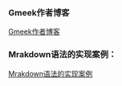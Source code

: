 ### Gmeek作者博客
[Gmeek作者博客](https://blog.meekdai.com)
### Mrakdown语法的实现案例：
[Mrakdown语法的实现案例](https://diyingisader.github.io/zang_diying.github.io/post/guan-yu-Gmeek%20-bo-ke-%20-%20-dai-ma-%E3%80%81-zhu-ye-she-zhi-de-meng-xin-jiao-cheng.html)